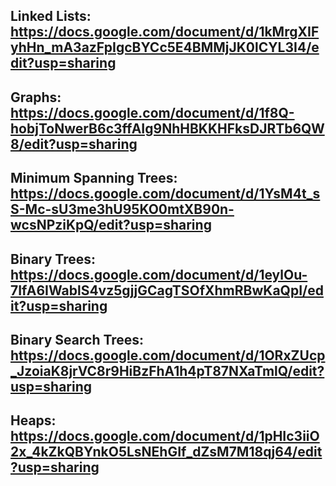 ## Linked Lists: https://docs.google.com/document/d/1kMrgXIFyhHn_mA3azFpIgcBYCc5E4BMMjJK0lCYL3I4/edit?usp=sharing

## Graphs: https://docs.google.com/document/d/1f8Q-hobjToNwerB6c3ffAIg9NhHBKKHFksDJRTb6QW8/edit?usp=sharing

## Minimum Spanning Trees: https://docs.google.com/document/d/1YsM4t_sS-Mc-sU3me3hU95KO0mtXB90n-wcsNPziKpQ/edit?usp=sharing

## Binary Trees: https://docs.google.com/document/d/1eylOu-7IfA6IWablS4vz5gjjGCagTSOfXhmRBwKaQpI/edit?usp=sharing

## Binary Search Trees: https://docs.google.com/document/d/1ORxZUcp_JzoiaK8jrVC8r9HiBzFhA1h4pT87NXaTmlQ/edit?usp=sharing

## Heaps: https://docs.google.com/document/d/1pHIc3iiO2x_4kZkQBYnkO5LsNEhGIf_dZsM7M18qj64/edit?usp=sharing
